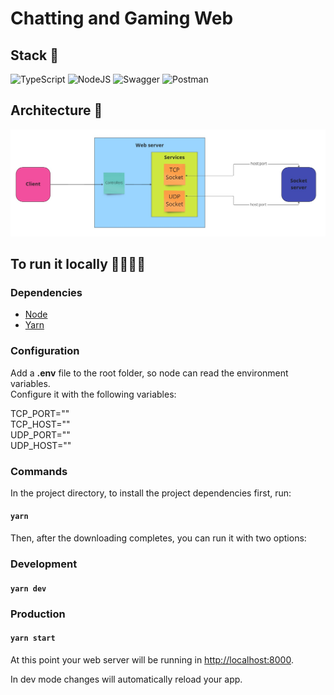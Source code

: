 # Chatting and Gaming Web

## Stack 🔧

![TypeScript](https://img.shields.io/badge/typescript-%23007ACC.svg?style=for-the-badge&logo=typescript&logoColor=white)
![NodeJS](https://img.shields.io/badge/node.js-6DA55F?style=for-the-badge&logo=node.js&logoColor=white)
![Swagger](https://img.shields.io/badge/-Swagger-%23Clojure?style=for-the-badge&logo=swagger&logoColor=white)
![Postman](https://img.shields.io/badge/Postman-FF6C37?style=for-the-badge&logo=postman&logoColor=white)

## Architecture 📐

![architecture](https://github.com/giancarloCavalli/chatting-and-gaming-web/blob/main/src/docs/images/architecture.jpg)

## To run it locally 👩‍💻👨‍💻

### Dependencies

- [Node](https://nodejs.org/en/)
- [Yarn](https://yarnpkg.com/)

### Configuration

Add a **.env** file to the root folder, so node can read the environment variables.\
Configure it with the following variables:

TCP_PORT="" \
TCP_HOST="" \
UDP_PORT="" \
UDP_HOST=""

### Commands

In the project directory, to install the project dependencies first, run:

#### `yarn`

Then, after the downloading completes, you can run it with two options:

### Development

#### `yarn dev`

### Production

#### `yarn start`

At this point your web server will be running in [http://localhost:8000](http://localhost:8000).

In dev mode changes will automatically reload your app.
